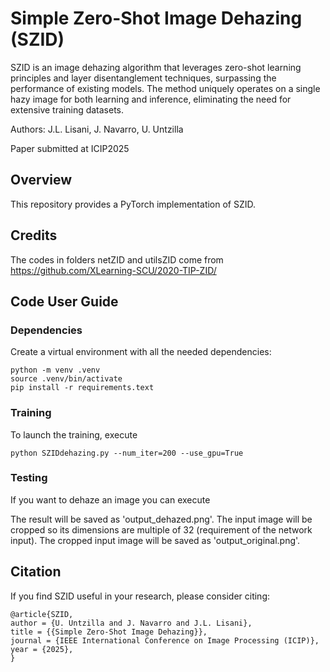 # Simple Zero-Shot Image Dehazing (SZID)

SZID is an image dehazing algorithm that leverages zero-shot learning principles and layer disentanglement techniques, surpassing the performance of existing models. The method uniquely operates on a single hazy image for both learning and inference, eliminating the need for extensive training datasets.

Authors: J.L. Lisani, J. Navarro, U. Untzilla

Paper submitted at ICIP2025

## Overview

This repository provides a PyTorch implementation of SZID.

## Credits

The codes in folders netZID and utilsZID come from https://github.com/XLearning-SCU/2020-TIP-ZID/

## Code User Guide

### Dependencies

Create a virtual environment with all the needed dependencies:

```
python -m venv .venv
source .venv/bin/activate
pip install -r requirements.text
```

### Training

To launch the training, execute

```
python SZIDdehazing.py --num_iter=200 --use_gpu=True
```

### Testing

If you want to dehaze an image you can execute

The result will be saved as 'output_dehazed.png'. The input image will be cropped so its dimensions are multiple of 32 (requirement of the network input). The cropped input image will be saved as 'output_original.png'.

## Citation

If you find SZID useful in your research, please consider citing:

```
@article{SZID,
author = {U. Untzilla and J. Navarro and J.L. Lisani},
title = {{Simple Zero-Shot Image Dehazing}},
journal = {IEEE International Conference on Image Processing (ICIP)},
year = {2025},
}
```
